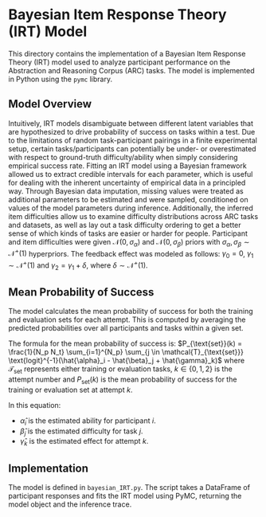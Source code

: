 # Bayesian Item Response Theory (IRT) Model

This directory contains the implementation of a Bayesian Item Response Theory (IRT) model used to analyze participant performance on the Abstraction and Reasoning Corpus (ARC) tasks. The model is implemented in Python using the `pymc` library.

## Model Overview

Intuitively, IRT models disambiguate between different latent variables that are hypothesized to drive probability of success on tasks within a test. Due to the limitations of random task-participant pairings in a finite experimental setup, certain tasks/participants can potentially be under- or overestimated with respect to ground-truth difficulty/ability when simply considering empirical success rate. Fitting an IRT model using a Bayesian framework allowed us to extract credible intervals for each parameter, which is useful for dealing with the inherent uncertainty of empirical data in a principled way. Through Bayesian data imputation, missing values were treated as additional parameters to be estimated and were sampled, conditioned on values of the model parameters during inference. Additionally, the inferred item difficulties allow us to examine difficulty distributions across ARC tasks and datasets, as well as lay out a task difficulty ordering to get a better sense of which kinds of tasks are easier or harder for people. Participant and item difficulties were given $\mathcal{N}(0, \sigma_{\alpha})$ and $\mathcal{N}(0, \sigma_{\beta})$ priors with $\sigma_{\alpha}, \sigma_{\beta} \sim \mathcal{N}^+(1)$ hyperpriors. The feedback effect was modeled as follows: $\gamma_0 = 0$, $\gamma_1 \sim \mathcal{N}^+(1)$ and $\gamma_2 = \gamma_1 + \delta$, where $\delta \sim \mathcal{N}^+(1)$.

## Mean Probability of Success

The model calculates the mean probability of success for both the training and evaluation sets for each attempt. This is computed by averaging the predicted probabilities over all participants and tasks within a given set.

The formula for the mean probability of success is:
$P_{\text{set}}(k) = \frac{1}{N_p N_t} \sum_{i=1}^{N_p} \sum_{j \in \mathcal{T}_{\text{set}}} \text{logit}^{-1}(\hat{\alpha}_i - \hat{\beta}_j + \hat{\gamma}_k)$ where $\mathcal{T}_{\text{set}}$ represents either training or evaluation tasks, $k \in \{0,1,2\}$ is the attempt number and $P_{\text{set}}(k)$ is the mean probability of success for the training or evaluation set at attempt $k$.

In this equation:

- $\hat{\alpha}_i$ is the estimated ability for participant $i$.
- $\hat{\beta}_j$ is the estimated difficulty for task $j$.
- $\hat{\gamma}_k$ is the estimated effect for attempt $k$.

## Implementation

The model is defined in `bayesian_IRT.py`. The script takes a DataFrame of participant responses and fits the IRT model using PyMC, returning the model object and the inference trace.
